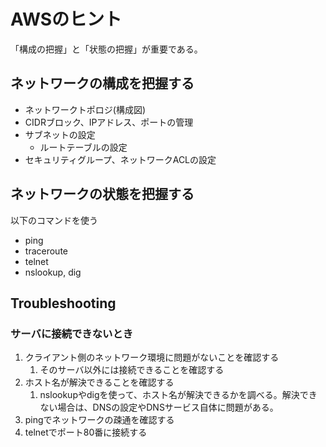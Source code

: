 # AWSのヒント

「構成の把握」と「状態の把握」が重要である。

## ネットワークの構成を把握する

- ネットワークトポロジ(構成図)
- CIDRブロック、IPアドレス、ポートの管理
- サブネットの設定
  - ルートテーブルの設定
- セキュリティグループ、ネットワークACLの設定

## ネットワークの状態を把握する

以下のコマンドを使う

- ping
- traceroute
- telnet
- nslookup, dig

## Troubleshooting

### サーバに接続できないとき

1. クライアント側のネットワーク環境に問題がないことを確認する
   1. そのサーバ以外には接続できることを確認する
2. ホスト名が解決できることを確認する
   1. nslookupやdigを使って、ホスト名が解決できるかを調べる。解決できない場合は、DNSの設定やDNSサービス自体に問題がある。
3. pingでネットワークの疎通を確認する
4. telnetでポート80番に接続する
